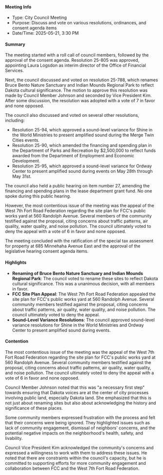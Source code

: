 ---
---

#### Meeting Info
* Type: City Council Meeting
* Purpose: Discuss and vote on various resolutions, ordinances, and consent agenda items
* Date/Time: 2025-05-21, 3:30 PM

#### Summary

The meeting started with a roll call of council members, followed by the approval of the consent agenda. Resolution 25-805 was approved, appointing Laura Logsdon as interim director of the Office of Financial Services.

Next, the council discussed and voted on resolution 25-788, which renames Bruce Bento Nature Sanctuary and Indian Mounds Regional Park to reflect Dakota cultural significance. The motion to approve this resolution was made by Council Member Johnson and seconded by Vice President Kim. After some discussion, the resolution was adopted with a vote of 7 in favor and none opposed.

The council also discussed and voted on several other resolutions, including:

* Resolution 25-94, which approved a sound-level variance for Shine in the World Ministries to present amplified sound during the Merge Twin Cities events.
* Resolution 25-90, which amended the financing and spending plan in the Department of Parks and Recreation by $2,500,000 to reflect funds awarded from the Department of Employment and Economic Development.
* Resolution 25-95, which approved a sound-level variance for Ordway Center to present amplified sound during events on May 28th through May 31st.

The council also held a public hearing on item number 27, amending the financing and spending plans in the lease department grant fund. No one spoke during this public hearing.

However, the most contentious issue of the meeting was the appeal of the West 7th Fort Road Federation regarding the site plan for FCC's public works yard at 560 Randolph Avenue. Several members of the community testified against the proposal, citing concerns about traffic patterns, air quality, water quality, and noise pollution. The council ultimately voted to deny the appeal with a vote of 6 in favor and none opposed.

The meeting concluded with the ratification of the special tax assessment for property at 685 Minnehaha Avenue East and the approval of the legislative hearing consent agenda items.

#### Highlights

* **Renaming of Bruce Bento Nature Sanctuary and Indian Mounds Regional Park**: The council voted to rename these sites to reflect Dakota cultural significance. This was a unanimous decision, with all members in favor.
* **FCC Site Plan Appeal**: The West 7th Fort Road Federation appealed the site plan for FCC's public works yard at 560 Randolph Avenue. Several community members testified against the proposal, citing concerns about traffic patterns, air quality, water quality, and noise pollution. The council ultimately voted to deny the appeal.
* **Sound-Level Variance Resolutions**: The council approved sound-level variance resolutions for Shine in the World Ministries and Ordway Center to present amplified sound during events.

#### Contention

The most contentious issue of the meeting was the appeal of the West 7th Fort Road Federation regarding the site plan for FCC's public works yard at 560 Randolph Avenue. Several community members testified against the proposal, citing concerns about traffic patterns, air quality, water quality, and noise pollution. The council ultimately voted to deny the appeal with a vote of 6 in favor and none opposed.

Council Member Johnson noted that this was "a necessary first step" towards ensuring that Dakota voices are at the center of city processes involving public land, especially Dakota land. She emphasized that this is not just about renaming sites but also about acknowledging the history and significance of these places.

Some community members expressed frustration with the process and felt that their concerns were being ignored. They highlighted issues such as lack of community engagement, dismissal of neighbors' concerns, and the potential negative impacts on the neighborhood's health, safety, and livability.

Council Vice President Kim acknowledged the community's concerns and expressed a willingness to work with them to address these issues. He noted that there are constraints within the council's capacity, but he is committed to supporting efforts for more community engagement and collaboration between FCC and the West 7th Fort Road Federation.

